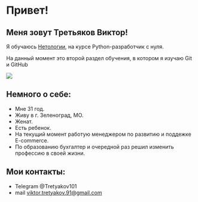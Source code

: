 # Привет! 

## Меня зовут Третьяков Виктор!

Я обучаюсь [Нетологии](https://netology.ru), на курсе Python-разработчик с нуля.

На данный момент это второй раздел обучения, в котором я изучаю Git и GitHub

![](https://u.netology.ru/backend/uploads/legacy/program_families/image/376/vitrina_PD_1.png)

## Немного о себе:
- Мне 31 год.
- Живу в г. Зеленоград, МО.
- Женат.
- Есть ребенок.
- На текущий момент работую менеджером по развитию и поддежке E-commerce.
- По образованию бухгалтер и очередной раз решил изменить профессию в своей жизни.

## Мои контакты:
- Telegram @Tretyakov101
- mail viktor.tretyakov.91@gmail.com

